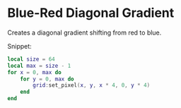 # Blue-Red Diagonal Gradient

Creates a diagonal gradient shifting from red to blue.

Snippet:

```lua
local size = 64
local max = size - 1
for x = 0, max do
    for y = 0, max do
        grid:set_pixel(x, y, x * 4, 0, y * 4)
    end
end
```

